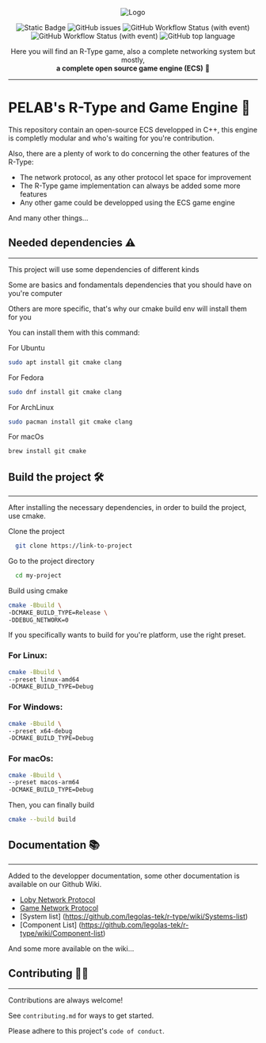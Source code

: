 <div align="center">

![Logo](https://www.dotemu.com/wp-content/uploads/2016/08/r_type_logo.png)

![Static Badge](https://img.shields.io/badge/r--type-game_engine-blue)
![GitHub issues](https://img.shields.io/github/issues/legolas-tek/r-type)
![GitHub Workflow Status (with event)](https://img.shields.io/github/actions/workflow/status/legolas-tek/r-type/github-actions-compile.yml)
![GitHub Workflow Status (with event)](https://img.shields.io/github/actions/workflow/status/legolas-tek/r-type/github-actions-win64-compile.yml?label=windows%20build)
![GitHub top language](https://img.shields.io/github/languages/top/legolas-tek/r-type)

Here you will find an R-Type game, also a complete networking system but mostly, <br/>**a complete open source game engine (ECS)** 🫨
<div/>

<hr/>

<div align="left">

# PELAB's R-Type and Game Engine 🚀

This repository contain an open-source ECS developped in C++, this engine is completly modular and who's waiting for you're contribution.

Also, there are a plenty of work to do concerning the other features of the R-Type:

- The network protocol, as any other protocol let space for improvement
- The R-Type game implementation can always be added some more features
- Any other game could be developped using the ECS game engine

And many other things...


## Needed dependencies ⚠️
<hr/>

This project will use some dependencies of different kinds 

Some are basics and fondamentals dependencies that you should have on you're computer

Others are more specific, that's why our cmake build env will install them for you

You can install them with this command:


For Ubuntu

```bash
sudo apt install git cmake clang

```


For Fedora

```bash
sudo dnf install git cmake clang

```

For ArchLinux

```bash
sudo pacman install git cmake clang
```

For macOs

```bash
brew install git cmake

```

## Build the project 🛠️
<hr/>

After installing the necessary dependencies, in order to build the project, use cmake.

Clone the project

```bash
  git clone https://link-to-project
```

Go to the project directory

```bash
  cd my-project
```

Build using cmake

```bash
cmake -Bbuild \
-DCMAKE_BUILD_TYPE=Release \
-DDEBUG_NETWORK=0  
```

If you specifically wants to build for you're platform, use the right preset.

### For Linux:
```bash
cmake -Bbuild \
--preset linux-amd64
-DCMAKE_BUILD_TYPE=Debug
```

### For Windows:
```bash
cmake -Bbuild \
--preset x64-debug
-DCMAKE_BUILD_TYPE=Debug
```

### For macOs:
```bash
cmake -Bbuild \
--preset macos-arm64
-DCMAKE_BUILD_TYPE=Debug
```


Then, you can  finally build

```bash
cmake --build build
```


## Documentation 📚
<hr/>

Added to the developper documentation, some other documentation is available on our Github Wiki.

- [Loby Network Protocol](https://github.com/legolas-tek/r-type/wiki/Lobby-Network-Protocol)
- [Game Network Protocol](https://github.com/legolas-tek/r-type/wiki/Game-Network-Protocol)
- [System list] (https://github.com/legolas-tek/r-type/wiki/Systems-list)
- [Component List] (https://github.com/legolas-tek/r-type/wiki/Component-list)

And some more available on the wiki...


## Contributing 👨‍🔧
<hr/>

Contributions are always welcome!

See `contributing.md` for ways to get started.

Please adhere to this project's `code of conduct`.


<div/>
